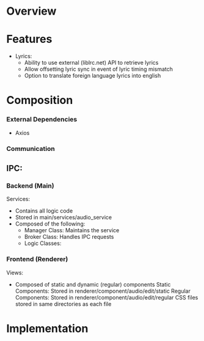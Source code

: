 
# Overview


# Features
- Lyrics:
	- Ability to use external (liblrc.net) API to retrieve lyrics
	- Allow offsetting lyric sync in event of lyric timing mismatch
	- Option to translate foreign language lyrics into english

# Composition

### External Dependencies
- Axios

### Communication
IPC:
- 
### Backend (Main)
Services:
- Contains all logic code
- Stored in main/services/audio_service
- Composed of the following:
	- Manager Class: Maintains the service
	- Broker Class: Handles IPC requests
	- Logic Classes: 

### Frontend (Renderer)
Views:
- Composed of static and dynamic (regular) components
	Static Components: Stored in renderer/component/audio/edit/static
	Regular Components: Stored in renderer/component/audio/edit/regular
	CSS files stored in same directories as each file

# Implementation
